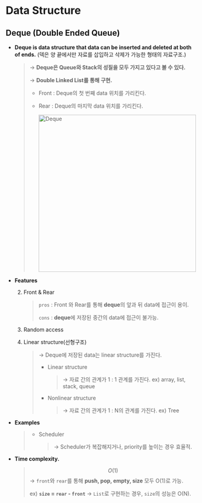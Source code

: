 # Data Structure

## Deque (Double Ended Queue)

- **Deque is data structure that data can be inserted and deleted at both of ends.**
  (덱은 양 끝에서만 자료를 삽입하고 삭제가 가능한 형태의 자료구조.)

  > → **Deque은 Queue와 Stack의 성질을 모두 가지고 있다고 볼 수 있다.**
  >
  > → **Double Linked List를 통해 구현.**
  >
  > - Front : Deque의 첫 번째 data 위치를 가리킨다.
  >
  > - Rear : Deque의 마지막 data 위치를 가리킨다.
  >
  >   <img width="416" alt="Deque" src="https://user-images.githubusercontent.com/23169707/72618897-7b457200-397f-11ea-82db-45e22495fce0.png">


- **Features**

  2. Front & Rear

     > `pros` : Front 와 Rear를 통해 **deque**의 앞과 뒤 data에 접근이 용이.
     >
     > `cons` : **deque**에 저장된 중간의 data에 접근이 불가능.
     
  3. Random access
  
     > 
     
  3. Linear structure(선형구조)
  
     > → Deque에 저장된 data는 linear structure를 가진다.
     >
     > * Linear structure
     >
     >   > → 자료 간의 관계가 1 : 1 관계를 가진다.
     >   > ex) array, list, stack, queue
     >
     > * Nonlinear structure
     >
     >   > → 자료 간의 관계가 1 : N의 관계를 가진다.
     >   > ex) Tree
- **Examples**

  > * Scheduler
  >
  >   > → Scheduler가 복잡해지거나, priority를 높이는 경우 효율적.
  >


- **Time complexity.**

  > $$
  > O(1)
  > $$
  > → `front`와 `rear`를 통해 **push, pop, empty, size** 모두 O(1)로 가능.
  >
  > ex) **`size` = `rear` - `front`**
  > → `List`로 구현하는 경우, `size`의 성능은 O(N).